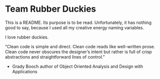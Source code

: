 # Team Rubber Duckies

This is a README. Its purpose is to be read. Unfortunately, it has nothing
good to say, because I used all my creative energy naming variables.

I love rubber duckies.

“Clean code is simple and direct. Clean code reads like well-written prose. Clean code never obscures the designer’s intent but rather is full of crisp abstractions and straightforward lines of control.”
- Grady Booch author of Object
Oriented Analysis and Design with
Applications
